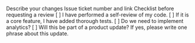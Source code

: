 Describe your changes
Issue ticket number and link
Checklist before requesting a review
[ ] I have performed a self-review of my code.
[ ] If it is a core feature, I have added thorough tests.
[ ] Do we need to implement analytics?
[ ] Will this be part of a product update? If yes, please write one phrase about this update.

